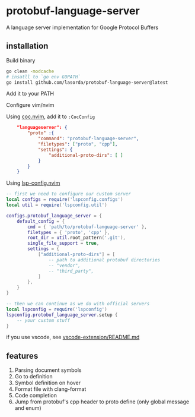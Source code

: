 
# protobuf-language-server

A language server implementation for Google Protocol Buffers

## installation

Build binary

```sh
go clean -modcache
# insatll to `go env GOPATH`
go install github.com/lasorda/protobuf-language-server@latest
```

Add it to your PATH

Configure vim/nvim

Using [coc.nvim](https://github.com/neoclide/coc.nvim), add it to `:CocConfig`

```json
    "languageserver": {
        "proto" :{
            "command": "protobuf-language-server",
            "filetypes": ["proto", "cpp"],
            "settings": {
                "additional-proto-dirs": [ ]
            }
        }
    }
```

Using [lsp-config.nvim](https://github.com/neovim/nvim-lspconfig)

```lua
-- first we need to configure our custom server
local configs = require('lspconfig.configs')
local util = require('lspconfig.util')

configs.protobuf_language_server = {
    default_config = {
        cmd = { 'path/to/protobuf-language-server' },
        filetypes = { 'proto', 'cpp' },
        root_dir = util.root_pattern('.git'),
        single_file_support = true,
        settings = {
            ["additional-proto-dirs"] = [
                -- path to additional protobuf directories
                -- "vendor",
                -- "third_party",
            ]
        },
    }
}

-- then we can continue as we do with official servers
local lspconfig = require('lspconfig')
lspconfig.protobuf_language_server.setup {
    -- your custom stuff
}
```

if you use vscode, see [vscode-extension/README.md](./vscode-extension/README.md)

## features

1. Parsing document symbols
1. Go to definition
1. Symbol definition on hover
1. Format file with clang-format
1. Code completion
1. Jump from protobuf's cpp header to proto define (only global message and enum)

